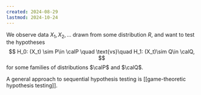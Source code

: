 ```yaml
---
created: 2024-08-29
lastmod: 2024-10-24
---
```


We observe data $X_1,X_2,\dots$ drawn from some distribution $R$, and want to test the hypotheses 
$$
H_0: (X_t) \sim P\in \calP \quad \text{vs}\quad H_1: (X_t)\sim Q\in \calQ,
$$
for some families of distributions $\calP$ and $\calQ$. 

A general approach to sequential hypothesis testing is [[game-theoretic hypothesis testing]]. 

